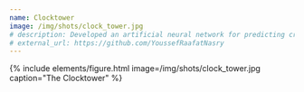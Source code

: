 ```yaml
---
name: Clocktower
image: /img/shots/clock_tower.jpg
# description: Developed an artificial neural network for predicting crop yield and production for fifteen states of India.
# external_url: https://github.com/YoussefRaafatNasry
---
```


{% include elements/figure.html image=/img/shots/clock_tower.jpg caption="The Clocktower" %}
